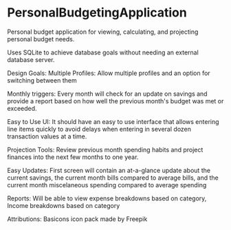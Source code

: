 # PersonalBudgetingApplication
Personal budget application for viewing, calculating, and projecting personal budget needs.

Uses SQLite to achieve database goals without needing an external database server.

Design Goals:
Multiple Profiles: Allow multiple profiles and an option for switching between them

Monthly triggers: Every month will check for an update on savings and provide a report based on how well the previous month's budget was met or exceeded.

Easy to Use UI: It should have an easy to use interface that allows entering line items quickly to avoid delays when entering in several dozen transaction values at a time.

Projection Tools: Review previous month spending habits and project finances into the next few months to one year.

Easy Updates: First screen will contain an at-a-glance update about the current savings, the current month bills compared to average bills, and the current month miscelaneous spending compared to average spending

Reports: Will be able to view expense breakdowns based on category, Income breakdowns based on category

Attributions:
Basicons icon pack made by Freepik
